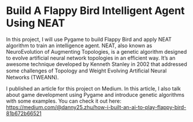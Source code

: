 # Build A Flappy Bird Intelligent Agent Using NEAT 

In this project, I will use Pygame to build Flappy Bird and apply NEAT algorithm to train an intelligence agent. NEAT, also known as NeuroEvolution of Augmenting Topologies, is a genetic algorithm designed to evolve artificial neural network topologies in an efficient way. It’s an awesome technique developed by Kenneth Stanley in 2002 that addressed some challenges of Topology and Weight Evolving Artiﬁcial Neural Networks (TWEANN).

I published an article for this project on Medium. In this article, I also talk about game development using Pygame and introduce genetic algorithms with some examples. You can check it out here: https://medium.com/@danny25.zhu/how-i-built-an-ai-to-play-flappy-bird-81b672b66521
